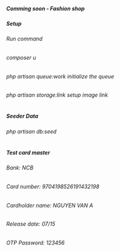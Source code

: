 ##### Comming soon - Fashion shop
##### **Setup**
###### Run command
###### composer u
###### php artisan queue:work initialize the queue
###### php artisan storage:link setup image link
#
##### **Seeder Data**
###### php artisan db:seed
#
##### **Test card master**
###### Bank: NCB
###### Card number: 9704198526191432198
###### Cardholder name: NGUYEN VAN A
###### Release date: 07/15
###### OTP Password: 123456